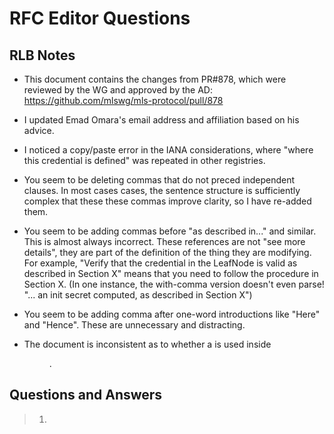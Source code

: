 # RFC Editor Questions

## RLB Notes

* This document contains the changes from PR#878, which were reviewed by the WG
  and approved by the AD: https://github.com/mlswg/mls-protocol/pull/878

* I updated Emad Omara's email address and affiliation based on his advice.

* I noticed a copy/paste error in the IANA considerations, where "where this
  credential is defined" was repeated in other registries.
  
* You seem to be deleting commas that do not preced independent clauses.  In
  most cases cases, the sentence structure is sufficiently complex that these
  these commas improve clarity, so I have re-added them.

* You seem to be adding commas before "as described in..." and similar.  This is
  almost always incorrect.  These references are not "see more details", they
  are part of the definition of the thing they are modifying.  For example,
  "Verify that the credential in the LeafNode is valid as described in Section
  X" means that you need to follow the procedure in Section X.  (In one
  instance, the with-comma version doesn't even parse!  "... an init secret
  computed, as described in Section X")

* You seem to be adding comma after one-word introductions like "Here" and
  "Hence".  These are unnecessary and distracting.

* The document is inconsistent as to whether a <t> is used inside <dd>.

## Questions and Answers

> 1) <!-- [rfced] xml2rfc returns a number of warnings and suggest that
> viewBox be used.  Please review and let us know if you would like to make
> any updates. 
> 
> Examples:
> rfc9420.xml(434): Warning: Found SVG with width or height specified, which will make the artwork not scale.  Specify a viewBox only to let the artwork scale.
> rfc9420.xml(568): Warning: Found SVG with width or height specified, which will make the artwork not scale.  Specify a viewBox only to let the artwork scale.
> ...
> rfc9420.xml(5759): Warning: Found SVG with width or height specified, which will make the artwork not scale.  Specify a viewBox only to let the artwork scale.
> rfc9420.xml(8128): Warning: Found SVG with width or height specified, which will make the artwork not scale.  Specify a viewBox only to let the artwork scale.
> -->

The document's viewBox setting is correct; xml2rfc's default is wrong.  Setting
width and height ensures that the SVG's scale and positioning is consistent with
the text across scaling.


> 2) <!-- [rfced] Please insert any keywords (beyond those that appear in
> the title) for use on https://www.rfc-editor.org/search. -->

The authors' XML file now has 


> 3) <!--[rfced] Section 2. Should the terminology be placed in alphabetical
> order, or do you prefer the current ordering? Please review and
> let us know your preference.
> -->     

We would prefer to keep the terminology in the existing order.  Since there are
some semantic dependencies, having them in this order is clearer.


> 4) <!-- [rfced] Please review the "type" attribute of each sourcecode
> element in the XML file to ensure correctness.
> 
> Note that "tls-presentation" (not "tls") is already considered an
> acceptable "type" per the current list of preferred values
> (https://www.rfc-editor.org/materials/sourcecode-types.txt). Would it make
> sense to update instances of type "tls" to "tls-presentation".  Are you
> recommending that "tls" be added as a new type?  Note that it is also
> acceptable to leave the "type" attribute not set.
> 
> In addition, review each artwork element. Specifically,
> should any artwork element be tagged as sourcecode or another
> element?
>  -->

Thanks, we were unaware of the `tls-presentation` type.  All of the `tls`
instances have been changed to `tls-presentation`.


> 5) <!-- [rfced] In the html and pdf outputs, the text enclosed in <tt> is
> output in fixed-width font. In the txt output, there are no changes to the
> font, and the quotation marks have been removed.
> 
> In the html and pdf outputs, the text enclosed in <em> is output in
> italics. In the txt output, the text enclosed in <em> appears with an
> underscore before and after.
> 
> Please review carefully and let us know if the output is acceptable or if
> any updates are needed.
> -->

Yes, this output matches our expectations.


> 6) <!--[rfced] We note that <sup> is used for superscript, but not for
> all instances. Please review and let us know if you would like to
> use <sup> for the instances that do not contain the <sup> element.
> -->

We should use `<sup>` throughout, removing `<tt>` if necessary.  I have
attempted to update all of the required occurrences.


> 7) <!--[rfced] Would it be correct to say that a member "sends" a Welcome
> message to a new client instead of "broadcasts" it since the
> Welcome is only being distributed to one client?
> 
> Original:
>    Any member of the group can download a KeyPackage for a new client
>    and broadcast Add and Commit messages that the current group will
>    use to update their state, and a Welcome message that the new client
>    can use to initialize its state and join the group.
> 
> Perhaps:
>    Any member of the group can download a KeyPackage for a new client
>    and broadcast Add and Commit messages that the current group will
>    use to update their state, and send a Welcome message that
>    the new client can use to initialize its state and join the group.
> -->

I have edited this to be serial: "download ... broadcast ... send".


> 8) <!--[rfced] Please review whether any of the notes in this document
> should be in the <aside> element. It is defined as "a container for
> content that is semantically less important or tangential to the
> content that surrounds it" (https://authors.ietf.org/en/rfcxml-vocabulary#aside).
> -->

I don't think this is necessary.


> 9) <!--[rfced] May we shorten the title for Figure 4 by moving the second
> sentence to a note below the figure? The note may be indented or
> in an <aside> element. Please let us know your preference.
> 
> Original:
>    Figure 4: Client B proposes to update its key, and client A commits the
>    proposal. As a result, the keys for both B and A updated, so
>    the group has post-compromise security with respect to both
>    of them.
> 
> Perhaps:
>    Figure 4: Client B proposes to update its key, and client A commits the
>    proposal
> 
>    Note: As a result of client A commiting client B's proposal,
>    the keys for both A and B updated, so the group has
>    post-compromise security with respect to both of them.
> -->

I added an appropriate note to the main text, at the point where this figure is
referenced.


> 10) <!--[rfced] Is the intended meaning that the right subtree is the same
> as the left subtree? If so, may we update the text in parentheses
> for clarity as follows?
> 
> Original:
>    For a given parent node, its left subtree is the subtree with
>    its left child as head (respectively right subtree).
> 
> Perhaps:
>    For a given parent node, its left subtree is the subtree with its
>    left child as the head (and respectively, its right subtree has its
>    right child as the head).
> -->

No, the intent is that you swap left for right, so you have a right subtree with
the right child as its head.  I expanded the sentence to be less terse.


> 11) <!--[rfced] Tables 2, 3, 5, 7, and 15 do not have titles. If you would
> like to add titles, please provide the desired text.
> -->

These tables do not need labels; they're just example data. In fact, I would be
happy to suppress the "Table N" notation, but that doesn't seem to be possible
within the bounds of RFC 7991.


> 12) <!--[rfced] We capitalized the following instance of "r" and "s" to
> match use in RFC 8032; please let us know of any objections.
> 
> Original:
>    In particular, ECDSA signatures are DER-encoded and EdDSA
>    signatures are defined as the concatenation of r and s as
>    specified in [RFC8032].
> 
> Current:
>    In particular, ECDSA signatures are DER encoded, and EdDSA
>    signatures are defined as the concatenation of R and S,
>    as specified in [RFC8032].
> -->

This is correct, thanks.


> 13) <!--[rfced] We do not see "SealBase" or "OpenBase" in RFC 9180, but we
> do see "Seal()" and "Open()". We assume that these are one in the
> same; however, if any further updates are needed for consistency,
> please let us know.
> 
> Current:
>    Here, the functions SealBase and OpenBase are defined [RFC9180],
>    using the HPKE algorithms specified by the group's ciphersuite.
> -->

SealBase/OpenBase are defined in the "Single-Shot APIs" section of RFC 9180,
with <MODE> = Base.  I clarified.

https://datatracker.ietf.org/doc/html/rfc9180#name-single-shot-apis


> 14) <!--[rfced] The following lines are over the 72-character limit (and
> over the 69-character limit for ASCII artwork). Please let us
> know how you would like to shorten/wrap the lines.
> 
> Section 5.2:
>   MakeKeyPackageRef(value) = RefHash("MLS 1.0 KeyPackage Reference", value) (4 over)
>   MakeProposalRef(value)   = RefHash("MLS 1.0 Proposal Reference", value)   (2 over)
> 
> Figure 12:
>   Proposal        Commit     Application Data   (1 over)
>   V           |                  +- Asymmetric  (9 over)
>   FramedContentAuthData |     |   Sign / Verify (12 over)
>   +- Symmetric        (8 over)
>   Protect / Unprotect (18 over)
> 
> Section 7.7
>   +- - new member (2 over)
> 
> Section 12.4.3.1:
>   encrypted_group_info, group_secrets) (10 over)
> 
> Section 12.4.3.1:
>   encrypted_group_info, kem_output, ciphertext) (9 over)
> 
> Appendix D:
>   raise Exception("Cannot truncate a tree with 0 or 1 nodes") (2 over)
> -->

I have reformatted these to fit.  The one in Appendix D was actually a bug in
the example code!


> 15) <!--[rfced] We notice that the text "See IANA registry for registered
> values" is included within four of the sourcecode elements (see
> Sections 5.3, 6, 7.2, and 12.1).  Would it be better to refer to the registry name and add a pointer to the relevant section in the document? 
> 
> One example:
> 
> Original:
>    Using the terminology from [RFC6125], a Credential provides
>    "presented identifiers", and it is up to the application to
>    supply a "reference identifier" for the authenticated client,
>    if any.
> 
>    // See IANA registry for registered values
>    uint16 CredentialType;
> 
>    struct {
>        opaque cert_data<V>;
>    } Certificate;
> 
>    struct {
>        CredentialType credential_type;
>        select (Credential.credential_type) {
>            case basic:
>                opaque identity<V>;
> 
>            case x509:
>                Certificate certificates<V>;
>        };
>    } Credential;
> 
> Perhaps:
>    Using the terminology from [RFC6125], a Credential provides
>    "presented identifiers", and it is up to the application to
>    supply a "reference identifier" for the authenticated client,
>    if any.
> 
>    Note: See the "MLS Credential Types" registry (Section 17.5).
> 
>    uint16 CredentialType;
> 
>    struct {
>        opaque cert_data<V>;
>    } Certificate;
> 
>    struct {
>        CredentialType credential_type;
>        select (Credential.credential_type) {
>            case basic:
>                opaque identity<V>;
> 
>            case x509:
>                Certificate certificates<V>;
>        };
>    } Credential;
> -->

I updated the `// See IANA` comments to explicitly reference the relevant
registries by name.  Referencing by name is better than by section, since we
want folks to look at the actual registry, not the initial values defined in
this document.


> 16) <!--[rfced] FYI: We added "and" before "represented". If that is not
> correct, please let us know.
> 
> Original:
>    Whether these fields can be computed by the client represented by the
>    LeafNode depends on when the LeafNode was created.
> 
> Current:
>    Whether these fields can be computed by the client and represented by the
>    LeafNode depends on when the LeafNode was created.
> -->

I rewrote this sentence to clarify.  FWIW, the original is correct, in that the
"client represented by the LeafNode" is the one doing the computing.


> 17) <!--[rfced] The first part of the following sentence does not parse;
> is there text missing after "ratchet"? Please let us know how we
> may update this for clarity.
> 
> Original:
>    After generating fresh key material and applying it to ratchet
>    forward their local tree state as described in the Section 7.4, the
>    generator broadcasts this update to other members of the group in a
>    Commit message, who apply it to keep their local views of the tree in
>    sync with the sender's.
> -->

"Ratchet" is being used as a verb here, with "ratchet forward" meaning "move
forward irreversibly".  With that in mind, I think it does parse, but I changed
"ratchet forward" to "update" to simplify.


> 18) <!--[rfced] Section 7.9. Should this example have a figure number?
> 
> Original:
> 
>          Y
>        __|__
>       /     \
>      _       _
>     / \     / \
>    E   _   G   _
> -->

No, this is just an intermediate value in a computation, not noteworthy enough
to merit a figure number / label.


> 19) <!--[rfced] Is this text intended to be a serial list? Also, should
> "credential" be singular or plural (i.e., "a credential" or "credentials")?
> 
> Original:
>     -  Ratchet tree: A tree with a single node, a leaf containing an
>        HPKE public key and credential for the creator
> 
> Perhaps:
>     -  Ratchet tree: A tree with a single node, a leaf containing an
>        HPKE public key, and a credential for the creator
> -->

No, the single node is a leaf node with the specified contents.  I changed "a
leaf" to "a leaf node".


> 20) <!--[rfced] To avoid redundancy, would you like to streamline this
>  list by updating the introductory sentence, removing "It
>  contains" from each bullet point, and rephrasing the last point
>  as follows?
> 
> Original:
>   For a regular, i.e. not external, commit the list is invalid if any of the following occurs:
> 
>   * It contains an individual proposal that is invalid as specified in Section 12.1.
>   * It contains an Update proposal generated by the committer.
>   * It contains a Remove proposal that removes the committer.
>   * It contains multiple Update and/or Remove proposals that apply to the same leaf.
>     If the committer has received multiple such proposals they SHOULD prefer any Remove
>     received, or the most recent Update if there are no Removes.
>   * It contains multiple Add proposals that contain KeyPackages that represent the same
>     client according to the application (for example, identical signature keys).
>   * It contains an Add proposal with a KeyPackage that represents a client already in
>     the group according to the application, unless there is a Remove proposal in the
>     list removing the matching client from the group.
>   * It contains multiple PreSharedKey proposals that reference the same PreSharedKeyID.
>   * It contains multiple GroupContextExtensions proposals.
>   * It contains a ReInit proposal together with any other proposal. If the committer has
>     received other proposals during the epoch, they SHOULD prefer them over the ReInit
>     proposal, allowing the ReInit to be resent and applied in a subsequent epoch.
>   * It contains an ExternalInit proposal.
>   * It contains a proposal with a non-default proposal type that is not supported by
>     some members of the group that will process the Commit (i.e., members being added or
>     removed by the Commit do not need to support the proposal type).
>   * After processing the commit the ratchet tree is invalid, in particular, if it contains
>     any leaf node that is invalid according to Section 7.3.
> 
> Perhaps:
>   For a regular, i.e., not external, commit, the list is invalid if it contains any of the
>   following:
> 
>   * An individual proposal that is invalid as specified in Section 12.1
>   * An Update proposal generated by the committer
>   * A Remove proposal that removes the committer
>   * Multiple Update and/or Remove proposals that apply to the same leaf.
>     If the committer has received multiple such proposals they SHOULD prefer any Remove
>     received, or the most recent Update if there are no Removes.
>   * Multiple Add proposals that contain KeyPackages that represent the same
>     client according to the application (for example, identical signature keys)
>   * An Add proposal with a KeyPackage that represents a client already in
>     the group according to the application, unless there is a Remove proposal in the
>     list removing the matching client from the group
>   * Multiple PreSharedKey proposals that reference the same PreSharedKeyID
>   * Multiple GroupContextExtensions proposals
>   * A ReInit proposal together with any other proposal. If the committer has
>     received other proposals during the epoch, they SHOULD prefer them over the ReInit
>     proposal, allowing the ReInit to be resent and applied in a subsequent epoch.
>   * An ExternalInit proposal
>   * A proposal with a non-default proposal type that is not supported by
>     some members of the group that will process the Commit (i.e., members being added or
>     removed by the Commit do not need to support the proposal type)
>   * An invalid ratchet tree after processing the commit, in particular, if it contains any
>     node that is invalid according to Section 7.3
> -->
 
Even though it's more verbose, I think this is clearer with the repetition.  In
particular, the "multiple" lines read better with the explicit "It contains",
and you avoid the problem of the parallelism of the last bullet.  So I would let
this stand.

 
> 21) <!--[rfced] Is the intended meaning that the proposals field is
> populated from "Proposals received during the current epoch" and
> "an empty path field" (option A) or that an initial Commit object
> and an empty path field should be constructed (option B)? Please
> clarify.
> 
> Original:
>    *  Construct an initial Commit object with the proposals field
>       populated from Proposals received during the current epoch,
>       and an empty path field.
> 
> Perhaps:
> A) *  Construct an initial Commit object with the proposals field
>       populated from Proposals received during the current epoch
>       and from an empty path field.
> 
> or
> 
> B) *  Construct an initial Commit object with the proposals field
>       populated from Proposals received during the current epoch,
>       and construct an empty path field.
> -->

The intent is that the initial Commit has (a) proposals and (b) an empty path.
I changed "and an empty path field" to "and with the path field empty" to be
parallel to "with the proposals field"


> 22) <!--[rfced] In order for the following list to be parallel, we would
> like to update the first 3 points with verbs as shown below.
> Please let us know if this is agreeable or if you prefer otherwise.
> 
> Original:
>    *  Construct a GroupInfo reflecting the new state:
> 
>       -  Group ID, epoch, tree, confirmed transcript hash, interim
>          transcript hash, and group context extensions from the new
>          state
> 
>       -  The confirmation_tag from the FramedContentAuthData object
> 
>       -  Other extensions as defined by the application
> 
>       -  Optionally derive an external keypair as described in Section 8
>          (required for External Commits, see Section 12.4.3.2)
> 
>       -  Sign the GroupInfo using the member's private signing key
> 
>       -  Encrypt the GroupInfo using the key and nonce derived from the
>          joiner_secret for the new epoch (see Section 12.4.3.1)
> Perhaps:
>    *  Construct a GroupInfo reflecting the new state as follows:
> 
>       -  Derive a Group ID, an epoch, a tree, a confirmed transcript hash,
>          an interim transcript hash, and group context extensions from the
>          new state.
> 
>       -  Create the confirmation_tag from the FramedContentAuthData object.
> 
>       -  Use other extensions as defined by the application.
> 
>       -  Optionally derive an external key pair, as described in Section 8
>          (required for External Commits; see Section 12.4.3.2).
> 
>       -  Sign the GroupInfo using the member's private signing key.
> 
>       -  Encrypt the GroupInfo using the key and nonce derived from the
>          joiner_secret for the new epoch (see Section 12.4.3.1).
> -->

I added verbs to the first three bullets.


> 23) <!--[rfced] Should the first 2 items in this list perhaps be a part of
> the introductory sentence since they seem to be informational
> rather than actions?
> 
> Original:
>    *  Construct a new group state using the information in the GroupInfo
>       object.
> 
>       -  The GroupContext is the group_context field from the GroupInfo
>          object.
> 
>       -  The new member's position in the tree is at the leaf my_leaf,
>          as defined above.
> 
>       -  Update the leaf my_leaf with the private key corresponding to
>          the public key in the node.
> 
>       -  If the path_secret value is set in the GroupSecrets object:
>          Identify the lowest common ancestor of the leaf node my_leaf
>          [...]
> 
> Perhaps:
>    *  Construct a new group state using the information in the GroupInfo
>       object. Note that the GroupContext is the group_context field from
>       the GroupInfo object, and the new member's position in the tree is
>       at the leaf my_leaf, as defined above.
> 
>       -  Update the leaf my_leaf with the private key corresponding to
>          the public key in the node.
> 
>       -  If the path_secret value is set in the GroupSecrets object:
>          Identify the lowest common ancestor of the leaf node my_leaf
>          [...]
> -->

I rewrote the first three bullets to be parallel.


> 24) <!--[rfced] Please clarify how "or in the path field of a Commit"
> relates to this sentence. Is the uniqueness of keys in leaf
> nodes or in the path field of a Commit?
> 
> Original:
>    Uniqueness of keys in leaf nodes is assured by explicit checks on
>    leaf nodes being added to the tree by Add or Update proposals, or in
>    the path field of a Commit.
> 
> Perhaps:
>    Uniqueness of keys in leaf nodes, or in the path field of a Commit,
>    is assured by explicit checks on leaf nodes being added to the tree
>    by Add or Update proposals.
> -->

The three ways a leaf can be added to the tree are: in an Add proposal, in an
Update proposal, or in the `path` field of a Commit.  I updated to use that
phrasing.


> 25) <!-- [rfced] Note that we have updated the "MLS Extension Types" registry and added the IETF as the change controller for the media type registration per this note from IANA.  Please let us know if any updates are needed.
> 
> NOTE: We've listed the IETF as the change controller for the media type registration, and per the authors, have changed "KP, GI" to "KP, GI, LN" in the MLS Extension Types. We understand that these changes will be included in the AUTH48 edits.
> -->

Thanks, these changes are correct.


> 26) <!--[rfced] Section 17.1. Regarding the author note below, please note
> that at the time of writing, "draft-ietf-tls-rfc8447bis" has not
> entered EDIT state yet. Currently, the sections are similar but
> not identical. Please review and let us know if any further
> changes are desired. Note that we added one instance of "it" as
> outlined below.
> 
> Author note:
>    "This section should be the same as the corresponding
>    text in draft-ietf-tls-rfc8447bis.  Please align the two documents if
>    they have diverged in the approval process".
> 
> Original:
>    The IETF could recommend mechanisms that have limited applicability,
>    but will provide applicability statements that describe any
>    limitations of the mechanism or necessary constraints on its use.
> 
> Current:
>    The IETF could recommend mechanisms that have limited applicability,
>    but it will provide applicability statements that describe any
>    limitations of the mechanism or necessary constraints on its use.
> -->     

I have added the "it" here.  I'm OK with any divergence due to copy-editing
changes that might get introduced in EDIT state.


> 27) <!--[rfced] Should the citations for RFCs 8446 and 9180 follow "The
>      mapping of ciphersuites" or "TLS signature schemes" instead of
>      "is as follows"? We see that "ciphersuites" are mentioned in both
>      of these references. "HPKE", "HMAC", and "TLS" are mentioned in
>      RFC 9180 and "HMAC" and "TLS" are mentioned in RFC 8446.
> 
> Original:
>    The mapping of ciphersuites to HPKE primitives, HMAC hash functions,
>    and TLS signature schemes is as follows [RFC9180] [RFC8446]:
> 
> Perhaps:
>    The mapping of ciphersuites [RFC8446][RFC9180] to HPKE primitives,
>    HMAC hash functions, and TLS signature schemes is as follows:
> -->

The "ciphersuites" at the beginning of the sentence are MLS ciphersuites, so the
placement in your "perhaps" is not appropriate.  I have moved the citations so
that they immediately follow the relevant parameters, but would also be OK with
them at the end.


> 28) <!--[rfced] FYI: We have removed instances of "MIME" from Section
> 17.10 per guidance from IANA. Note that it states the following
> under the "Media Types" registry
> (https://www.iana.org/assignments/media-types/media-types.xhtml):
> 
>    [RFC2046] specifies that Media Types (formerly known as MIME types) and Media
>    Subtypes will be assigned and listed by the IANA.
> -->

Acknowledged.


> 29) <!-- [rfced] Should the text about "Provisional registration" be included in this document?  It does not appear in the IANA registration - see https://www.iana.org/assignments/media-types/message/mls. 
> 
>    Provisional registration? (standards tree only):  No
> -->

I have removed this entry.

 
> 30) <!--[rfced] Appendices A and B: Would it be correct to add "and" to
> the list of letters in these tree examples for consistency as shown below?
> 
> Appendix A:
> a)
> Original:
>    To construct the tree in Figure 11:
>    * A creates a group with B, ..., G
>    * F sends an empty Commit, setting X, Y, W
>    * G removes C and D, blanking V, U, and setting Y, W
> 
> Perhaps:
>    To construct the tree in Figure 11:
>    * A creates a group with B, ..., G
>    * F sends an empty Commit, setting X, Y, and W
>    * G removes C and D, blanking V and U, and setting Y and W
> 
> b)
> Original:
>    To construct the tree in Figure 13:
>    *  A creates a group with B, C, D
> 
> Perhaps:
>    To construct the tree in Figure 13:
>    *  A creates a group with B, C, and D
> 
> Appendix B:
> c)
> Original:
>    2.  B adds C, D: set B', X', Y
> 
>    3.  C sends empty Commit: set C', Z', Y'
> 
> Perhaps:
>    2.  B adds C and D: set B', X', and Y
> 
>    3.  C sends empty Commit: set C', Z', and Y'
> -->

I have added these "and"s.


> 31) <!-- [rfced] Terminology
> 
> a) Throughout the text, the following terminology appears to be used
> inconsistently. Please review these occurrences and let us know if/how they
> may be made consistent. 
> 
>  - Client vs. client
>      (Note: all instances are lowercase except "...to a Client" and
>       "...receiving Client"; should these be made lowercase?)
> 
> 
>  - Commit vs. commit
>      (some examples: in a Commit, for each Commit, processing a Commit, sends a Commit,
>       malformed Commit, malformed commit, creating a commit, an external commit,
>       in the commit, the first commit)
> 
>  - Credential vs. credential
>      (some examples: encoded in Credentials, the Credentials, a Credential, a credential,
>       this credential, credential type)
> 
>  - External Commit vs. external Commit vs. external commit
> 
>  - Fetch vs. fetch (1 instance each)
> 
>  - Parent Hash vs. parent hash
> 
>  - Proposal vs. proposal
>      (Please clarify if all capitalized instances are referring to a
>      "Proposal message" or "Proposal object" or if updates are needed.
>      Note that there are instances of "Add Proposal" vs. "Add proposal"
>      and "a proposal or a commit" vs. "the Proposal and Commit".)
> 
>  - Secret Tree vs. secret tree
> 
>  - Update vs. update
>      (Please clarify if all capitalized instances are referring to an
>       "Update message" or "Update proposal" or if updates are needed.)
> -->

I have normalized on:

* Lower-case "client" everywhere
* Upper-case "Commit" whenever it refers to a Commit object
* Upper-case "Credential" only when referring to a Credential object
* "external Commit"
* Lower-case "fetch"
* Lower-case "parent hash"
* Upper-case "Proposal" only when referring to a Proposal object, not an
  abstract proposal or a specific type of proposal (e.g., an "Add proposal")
* Lower-case "secret tree"
* Upper-case "Update" when it refers to an Update proposal, lower-case otherwise

Basically, when use upper case only when we refer to a struct with a TLS-syntax definition.

Also, I noticed that some struct names were in <tt> (e.g., `PreSharedKeyID`).  That
should not be done, so I removed the <tt> around them.


> b) The Web Portion of the RFC Style Guide
> (https://www.rfc-editor.org/styleguide/part2/) recommends that once an
> abbreviation has been introduced, the abbreviated form should be used
> thereafter. After the first expansion of the following terms, would you
> like to use the abbreviated forms thereafter?
> 
>  - Authentication Service
>  - Delivery Service
>  - forward secrecy
>  - post-compromise security
>  - pre-shared key

These acronyms are quite short, two letters in most cases.  So I think it's
helpful to use the full definition in some places.  I would leave the references
as-is.


> c) Some numbers are spelled out and some are represented as digits for
> bits and bytes, for instance, "4 bytes" vs. "four bytes". Would you
> like to make this consistent by using digits when referring to bits
> and bytes? Please let us know your preference.

I would keep the current balance.  Words are used except for two
instances:

* "from 0 bytes to 2<sup>30</sup> bytes"
* "integers are encoded in 1, 2, or 4 bytes and can encode 6-, 14-, or 30-bit values"

The first of these makes sense for the "0" to be parallel to the exponentiated
value.  For the second, the digits make the correspondence between byte length
and bit length clearer.


> d) Note that we updated the following terms to the latter forms as
> indicated below; please let us know of any objections.
> 
>  - cipher suite -> ciphersuite (for consistency)
>  - hybrid public-key encryption (HPKE) -> hybrid public key encryption (HPKE) (per RFC 9180)
>  - Input Key Material (IKM) -> Input Keying Material (IKM) (per use in other RFCs)
>  - keypair -> key pair (for consistency)
>  - public-key encryption -> public key encrption (per IANA registry and use in other RFCs)
>  - Signature algorithm -> signature algorithm (for consistency and per 8032)
 
I concur with these changes.

 
> 32) <!-- [rfced] Please review the "Inclusive Language" portion of the online
> Style Guide <https://www.rfc-editor.org/styleguide/part2/#inclusive_language> and let
> us know if any changes are needed.
> 
> In addition, please consider whether "tradition" should be updated for clarity. 
> While the NIST website
> <https://www.nist.gov/nist-research-library/nist-technical-series-publications-author-instructions#table1>
> indicates that this term is potentially biased, it is also ambiguous. 
> "Tradition" is a subjective term, as it is not the same for everyone.
>  -->

This was discussed during IESG review:

https://mailarchive.ietf.org/arch/msg/mls/jSMQHXxcY3bX8S-xefyjbX4KFzE/
